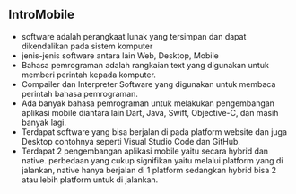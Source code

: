 ## IntroMobile
- software adalah perangkaat lunak yang tersimpan dan dapat dikendalikan pada sistem komputer
- jenis-jenis software antara lain Web, Desktop, Mobile
- Bahasa pemrograman adalah rangkaian text yang digunakan untuk memberi perintah kepada komputer.
- Compailer dan Interpreter Software yang digunakan untuk membaca perintah bahasa pemrograman.
- Ada banyak bahasa pemrograman untuk melakukan pengembangan aplikasi mobile diantara lain Dart, Java, Swift, Objective-C, dan masih banyak lagi. 
- Terdapat software yang bisa berjalan di pada platform website dan juga Desktop contohnya seperti Visual Studio Code dan GitHub.
- Terdapat 2 pengembangan aplikasi mobile yaitu secara hybrid dan native. perbedaan yang cukup signifikan yaitu melalui platform yang di jalankan, native hanya berjalan di 1 platform sedangkan hybrid bisa 2 atau lebih platform untuk di jalankan.